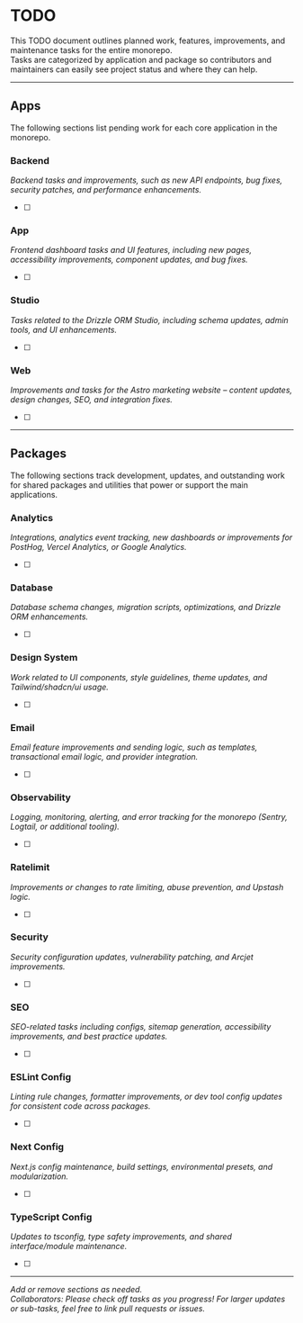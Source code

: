 # TODO

This TODO document outlines planned work, features, improvements, and maintenance tasks for the entire monorepo.  
Tasks are categorized by application and package so contributors and maintainers can easily see project status and where they can help.

---

## Apps

The following sections list pending work for each core application in the monorepo.

### Backend

_Backend tasks and improvements, such as new API endpoints, bug fixes, security patches, and performance enhancements._

- [ ]

### App

_Frontend dashboard tasks and UI features, including new pages, accessibility improvements, component updates, and bug fixes._

- [ ]

### Studio

_Tasks related to the Drizzle ORM Studio, including schema updates, admin tools, and UI enhancements._

- [ ]

### Web

_Improvements and tasks for the Astro marketing website – content updates, design changes, SEO, and integration fixes._

- [ ]

---

## Packages

The following sections track development, updates, and outstanding work for shared packages and utilities that power or support the main applications.

### Analytics

_Integrations, analytics event tracking, new dashboards or improvements for PostHog, Vercel Analytics, or Google Analytics._

- [ ]

### Database

_Database schema changes, migration scripts, optimizations, and Drizzle ORM enhancements._

- [ ]

### Design System

_Work related to UI components, style guidelines, theme updates, and Tailwind/shadcn/ui usage._

- [ ]

### Email

_Email feature improvements and sending logic, such as templates, transactional email logic, and provider integration._

- [ ]

### Observability

_Logging, monitoring, alerting, and error tracking for the monorepo (Sentry, Logtail, or additional tooling)._

- [ ]

### Ratelimit

_Improvements or changes to rate limiting, abuse prevention, and Upstash logic._

- [ ]

### Security

_Security configuration updates, vulnerability patching, and Arcjet improvements._

- [ ]

### SEO

_SEO-related tasks including configs, sitemap generation, accessibility improvements, and best practice updates._

- [ ]

### ESLint Config

_Linting rule changes, formatter improvements, or dev tool config updates for consistent code across packages._

- [ ]

### Next Config

_Next.js config maintenance, build settings, environmental presets, and modularization._

- [ ]

### TypeScript Config

_Updates to tsconfig, type safety improvements, and shared interface/module maintenance._

- [ ]

---

_Add or remove sections as needed.  
Collaborators: Please check off tasks as you progress! For larger updates or sub-tasks, feel free to link pull requests or issues._
